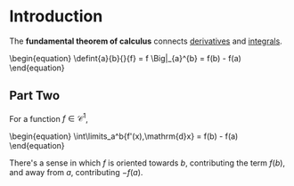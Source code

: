 # Introduction

The **fundamental theorem of calculus** connects [derivatives](./Derivatives) and [integrals](./Integrals/).

\begin{equation}
\defint{a}{b}{}{f} = f \Big|_{a}^{b} = f(b) - f(a)
\end{equation}

## Part Two
For a function $f \in \mathcal{C}^1$,

\begin{equation}
\int\limits_a^b{f'(x)\,\mathrm{d}x} = f(b) - f(a)
\end{equation}

There's a sense in which $f$ is oriented towards $b$, contributing the term $f(b)$, and away from $a$, contributing $-f(a)$.

